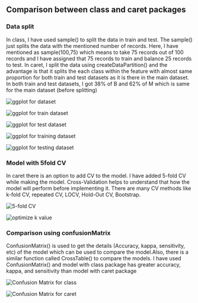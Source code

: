 ## Comparison between class and caret packages

### Data split
In class, I have used sample() to split the data in train and test. The sample() just splits the data with the mentioned number of records. Here, I have mentioned as sample(100,75) which means to take 75 records out of 100 records and I have assigned that 75 records to train and balance 25 records to test. 
In caret, I split the data using createDataPartition() and the advantage is that it splits the each class within the feature with almost same proportion for both train and test datasets as it is there in the main dataset. In both train and test datasets, I got 38% of B and 62% of M which is same for the main dataset (before splitting)

![ggplot for dataset](https://github.com/rohitraturi/Supervised-Machine-Learning/tree/master/Assignments/Assignment3/Snapshots/ggplot%20for%20dataset.PNG)

![ggplot for train dataset](https://github.com/rohitraturi/Supervised-Machine-Learning/tree/master/Assignments/Assignment3/Snapshots/ggplot%20for%20train%20dataset.PNG)

![ggplot for test dataset](https://github.com/rohitraturi/Supervised-Machine-Learning/tree/master/Assignments/Assignment3/Snapshots/ggplot%20for%20test%20dataset.PNG)

![ggplot for training dataset](https://github.com/rohitraturi/Supervised-Machine-Learning/tree/master/Assignments/Assignment3/Snapshots/ggplot%20for%20training%20dataset.PNG)

![ggplot for testing dataset](https://github.com/rohitraturi/Supervised-Machine-Learning/tree/master/Assignments/Assignment3/Snapshots/ggplot%20for%20testing%20dataset.PNG)

### Model with 5fold CV
In caret there is an option to add CV to the model. I have added 5-fold CV while making the model. Cross-Validation helps to understand that how the model will perform before implementing it. There are many CV methods like k-fold CV, repeated CV, LOCV, Hold-Out CV, Bootstrap.

![5-fold CV](https://github.com/rohitraturi/Supervised-Machine-Learning/tree/master/Assignments/Assignment3/Snapshots/5fold%20CV.PNG)

![optimize k value](https://github.com/rohitraturi/Supervised-Machine-Learning/tree/master/Assignments/Assignment3/Snapshots/optimize%20k%20value.PNG)

### Comparison using confusionMatrix
ConfusionMatrix() is used to get the details (Accuracy, kappa, sensitivity, etc) of the model which can be used to compare the model.Also, there is a similar function called CrossTable() to compare the models. I have used ConfusionMatrix() and model with class package has greater accuracy, kappa, and sensitivity than model with caret package

![Confusion Matrix for class](https://github.com/rohitraturi/Supervised-Machine-Learning/tree/master/Assignments/Assignment3/Snapshots/Confusion%20Matrix%20for%20class.PNG)

![Confusion Matrix for caret](https://github.com/rohitraturi/Supervised-Machine-Learning/tree/master/Assignments/Assignment3/Snapshots/Confusion%20Matrix%20for%20caret.PNG)
